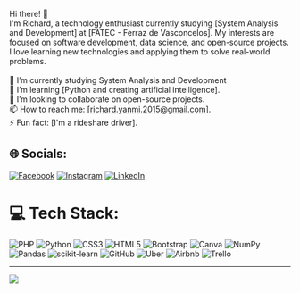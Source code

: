 
Hi there! 👋<br>I'm Richard, a technology enthusiast currently studying [System Analysis and Development] at [FATEC - Ferraz de Vasconcelos]. My interests are focused on software development, data science, and open-source projects. I love learning new technologies and applying them to solve real-world problems.<br><br>🔭 I’m currently studying System Analysis and Development<br>🌱 I’m learning [Python and creating artificial intelligence].<br>👯 I’m looking to collaborate on open-source projects.<br>📫 How to reach me: [richard.yanmi.2015@gmail.com].<br>⚡ Fun fact: [I'm a rideshare driver].


## 🌐 Socials:
[![Facebook](https://img.shields.io/badge/Facebook-%231877F2.svg?logo=Facebook&logoColor=white)](https://facebook.com/richard.alexsander.980) [![Instagram](https://img.shields.io/badge/Instagram-%23E4405F.svg?logo=Instagram&logoColor=white)](https://instagram.com/riichardsss/) [![LinkedIn](https://img.shields.io/badge/LinkedIn-%230077B5.svg?logo=linkedin&logoColor=white)](https://linkedin.com/in/richard-alexsander-a53878185/) 

# 💻 Tech Stack:
![PHP](https://img.shields.io/badge/php-%23777BB4.svg?style=for-the-badge&logo=php&logoColor=white) ![Python](https://img.shields.io/badge/python-3670A0?style=for-the-badge&logo=python&logoColor=ffdd54) ![CSS3](https://img.shields.io/badge/css3-%231572B6.svg?style=for-the-badge&logo=css3&logoColor=white) ![HTML5](https://img.shields.io/badge/html5-%23E34F26.svg?style=for-the-badge&logo=html5&logoColor=white) ![Bootstrap](https://img.shields.io/badge/bootstrap-%238511FA.svg?style=for-the-badge&logo=bootstrap&logoColor=white) ![Canva](https://img.shields.io/badge/Canva-%2300C4CC.svg?style=for-the-badge&logo=Canva&logoColor=white) ![NumPy](https://img.shields.io/badge/numpy-%23013243.svg?style=for-the-badge&logo=numpy&logoColor=white) ![Pandas](https://img.shields.io/badge/pandas-%23150458.svg?style=for-the-badge&logo=pandas&logoColor=white) ![scikit-learn](https://img.shields.io/badge/scikit--learn-%23F7931E.svg?style=for-the-badge&logo=scikit-learn&logoColor=white) ![GitHub](https://img.shields.io/badge/github-%23121011.svg?style=for-the-badge&logo=github&logoColor=white) ![Uber](https://img.shields.io/badge/Uber-%23000000.svg?style=for-the-badge&logo=Uber&logoColor=white) ![Airbnb](https://img.shields.io/badge/Airbnb-%23ff5a5f.svg?style=for-the-badge&logo=Airbnb&logoColor=white) ![Trello](https://img.shields.io/badge/Trello-%23026AA7.svg?style=for-the-badge&logo=Trello&logoColor=white)

---
[![](https://visitcount.itsvg.in/api?id=Riichardss&icon=0&color=0)](https://visitcount.itsvg.in)

<!-- Proudly created with GPRM ( https://gprm.itsvg.in ) -->
